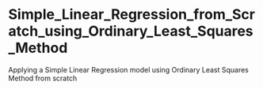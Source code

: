 # Simple_Linear_Regression_from_Scratch_using_Ordinary_Least_Squares_Method
Applying a Simple Linear Regression model using Ordinary Least Squares Method from scratch
